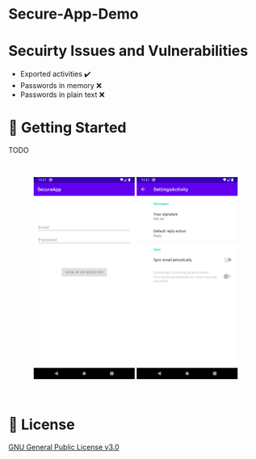 ﻿# Secure-App-Demo

# Secuirty Issues and Vulnerabilities 
- Exported activities ✔️
- Passwords in memory ❌
- Passwords in plain text ❌

# 💪 Getting Started
TODO

<br>
<p align="center">
  <img src="/assets/login.png" width="200" />
  <img src="/assets/settings.png" width="200" />
</p>
<br>



# 📜 License
[GNU General Public License v3.0](https://choosealicense.com/licenses/gpl-3.0/)
